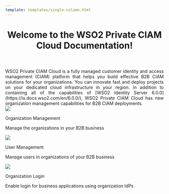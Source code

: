 ```yaml
--- 
template: templates/single-column.html 
---
```


<style>

    @font-face {
    font-family: 'Material Icons';
    font-style: normal;
    font-weight: 400;
    src: url(https://wso2.cachefly.net/wso2/sites/all/fonts/docs/flUhRq6tzZclQEJ-Vdg-IuiaDsNcIhQ8tQ.woff2) format('woff2');
    }

    .material-icons {
    font-family: 'Material Icons';
    font-weight: normal;
    font-style: normal;
    font-size: 24px;
    line-height: 1;
    letter-spacing: normal;
    text-transform: none;
    display: inline-block;
    white-space: nowrap;
    word-wrap: normal;
    direction: ltr;
    -webkit-font-feature-settings: 'liga';
    -webkit-font-smoothing: antialiased;
    }


</style>


<div>
    <header>
        <h1>Welcome to the WSO2 Private CIAM Cloud Documentation!</h1>
    </header>
    <div class="md-main .md-content" style="float:left; width: 100%;  text-align:justify; max-height:100%; ">
        WSO2 Private CIAM Cloud is a fully managed customer identity and access management (CIAM) platform that helps you build effective B2B CIAM solutions for your organizations. You can innovate fast and deploy projects on your dedicated cloud infrastructure in your region. In addition to containing all of the capabilities of [WSO2 Identity Server 6.0.0](https://is.docs.wso2.com/en/6.0.0/), WSO2 Private CIAM Cloud has new organization management capabilities for B2B CIAM deployments.  
    </div>
    <div>
        <div class="content">
            <!-- begin card -->
            <div class="card-wrapper">
                <div class="card" onclick="location.href='guides/b2b-org-management/b2b-org-mgt-overview/';">
                    <div class="line"></div>
                    <div class="icon">
                        <img src="assets/img/intro/organization-management.svg">
                    </div>
                    <div class="card-content">
                        <p class="title">Organization Management</p>
                        <a href="http://www.google.com"></a>
                        <p class="hint">Manage the organizations in your B2B business</p>
                    </div>
                </div>
            </div>
            <!-- end card -->
            <!-- begin card -->
            <div class="card-wrapper">
                <div class="card" onclick="location.href='guides/org-user-management/';">
                    <div class="line"></div>
                    <div class="icon">
                        <img src="assets/img/intro/user-management.svg">
                    </div>
                    <div class="card-content">
                        <p class="title">User Management</p>
                        <p class="hint">Manage users in organizations of your B2B business</p>
                    </div>
                </div>
            </div>
            <!-- end card -->
            <!-- begin card -->
            <div class="card-wrapper">
                <div class="card" onclick="location.href='guides/organization-login/org-login-overview/';">
                    <div class="line"></div>
                    <div class="icon">
                        <img src="assets/img/intro/organization-login.svg">
                    </div>
                    <div class="card-content">
                        <p class="title">Organization Login</p>
                        <p class="hint">Enable login for business applications using organization IdPs</p>
                    </div>
                </div>
            </div>
            <!-- end card -->
            <!-- card for connectors -->
            <!-- end card -->
        </div>
    </div>
</div>
